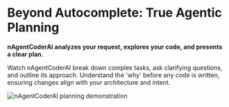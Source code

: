 # Beyond Autocomplete: True Agentic Planning

**nAgentCoderAI analyzes your request, explores your code, and presents a clear plan.**

Watch nAgentCoderAI break down complex tasks, ask clarifying questions, and outline its approach. Understand the 'why' before any code is written, ensuring changes align with your architecture and intent.

![nAgentCoderAI planning demonstration](https://storage.googleapis.com/cline_public_images/docs/assets/cline-plan-hifi-1_compress.webp)